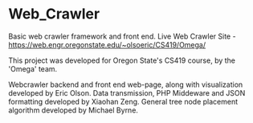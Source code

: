 # Web_Crawler
Basic web crawler framework and front end.
Live Web Crawler Site - https://web.engr.oregonstate.edu/~olsoeric/CS419/Omega/

This project was developed for Oregon State's CS419 course, by the 'Omega' team.

Webcrawler backend and front end web-page, along with visualization developed by Eric Olson.
Data transmission, PHP Middeware and JSON formatting developed by Xiaohan Zeng.
General tree node placement algorithm developed by Michael Byrne.
